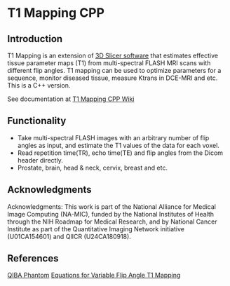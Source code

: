 # T1 Mapping CPP

## Introduction
T1 Mapping is an extension of [3D Slicer software](http://www.slicer.org) that estimates effective tissue parameter maps (T1) from multi-spectral FLASH MRI scans with different flip angles. T1 mapping can be used to optimize parameters for a sequence, monitor diseased tissue, measure Ktrans in DCE-MRI and etc. This is a C++ version.

See documentation at
[T1 Mapping CPP Wiki](http://slicer.org/slicerWiki/index.php/Documentation/Nightly/Modules/T1_Mapping_CPP)

## Functionality
* Take multi-spectral FLASH images with an arbitrary number of flip angles as input, and estimate the T1 values of the data for each voxel.
* Read repetition time(TR), echo time(TE) and flip angles from the Dicom header directly.
* Prostate, brain, head & neck, cervix, breast and etc. 

## Acknowledgments
Acknowledgments: This work is part of the National Alliance for Medical Image Computing (NA-MIC), funded by the National Institutes of Health through the NIH Roadmap for Medical Research, and by National Cancer Institute as part of the Quantitative Imaging Network initiative (U01CA154601) and QIICR (U24CA180918).

## References
[QIBA Phantom](https://sites.duke.edu/dblab/qibacontent/)
[Equations for Variable Flip Angle T1 Mapping](http://europepmc.org/articles/pmc3620726)
